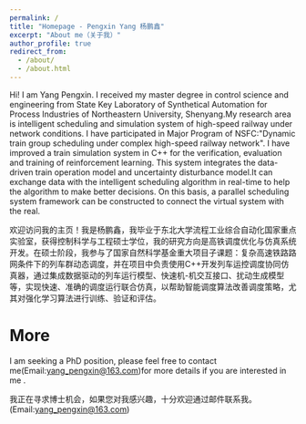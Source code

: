 ```yaml
---
permalink: /
title: "Homepage - Pengxin Yang 杨鹏鑫"
excerpt: "About me（关于我）"
author_profile: true
redirect_from: 
  - /about/
  - /about.html
---
```


Hi! I am Yang Pengxin. I received my master degree in control science and engineering from State Key Laboratory of Synthetical Automation for Process Industries of Northeastern University, Shenyang.My research area is intelligent scheduling and simulation system of high-speed railway under network conditions. I have participated in Major Program of NSFC:"Dynamic train group scheduling under complex high-speed railway network". I have improved a train simulation system in C++ for the verification, evaluation and training of reinforcement learning. This system integrates the data-driven train operation model and uncertainty disturbance model.It can exchange data with the intelligent scheduling algorithm in real-time to help the algorithm to make better decisions. On this basis, a parallel scheduling system framework can be constructed to connect the virtual system with the real.

欢迎访问我的主页！我是杨鹏鑫，我毕业于东北大学流程工业综合自动化国家重点实验室，获得控制科学与工程硕士学位，我的研究方向是高铁调度优化与仿真系统开发。在硕士阶段，我参与了国家自然科学基金重大项目子课题：复杂高速铁路路网条件下的列车群动态调度，并在项目中负责使用C++开发列车运控调度协同仿真器，通过集成数据驱动的列车运行模型、快速机-机交互接口、扰动生成模型等，实现快速、准确的调度运行联合仿真，以帮助智能调度算法改善调度策略，尤其对强化学习算法进行训练、验证和评估。

# More

I am seeking a PhD position, please feel free to contact me(Email:yang_pengxin@163.com)for more details if you are interested in me .

我正在寻求博士机会，如果您对我感兴趣，十分欢迎通过邮件联系我。(Email:yang_pengxin@163.com)
